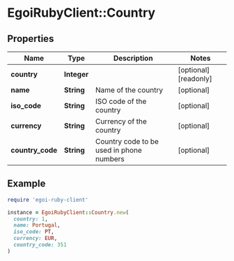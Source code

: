 # EgoiRubyClient::Country

## Properties

| Name | Type | Description | Notes |
| ---- | ---- | ----------- | ----- |
| **country** | **Integer** |  | [optional][readonly] |
| **name** | **String** | Name of the country | [optional] |
| **iso_code** | **String** | ISO code of the country | [optional] |
| **currency** | **String** | Currency of the country | [optional] |
| **country_code** | **String** | Country code to be used in phone numbers | [optional] |

## Example

```ruby
require 'egoi-ruby-client'

instance = EgoiRubyClient::Country.new(
  country: 1,
  name: Portugal,
  iso_code: PT,
  currency: EUR,
  country_code: 351
)
```

